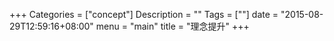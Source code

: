 +++
Categories = ["concept"]
Description = ""
Tags = [""]
date = "2015-08-29T12:59:16+08:00"
menu = "main"
title = "理念提升"
+++
